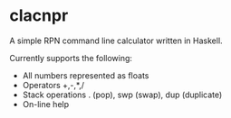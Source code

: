 # clacnpr

A simple RPN command line calculator written in Haskell.

Currently supports the following:
 * All numbers represented as floats
 * Operators +,-,*,/
 * Stack operations . (pop), swp (swap), dup (duplicate)
 * On-line help

